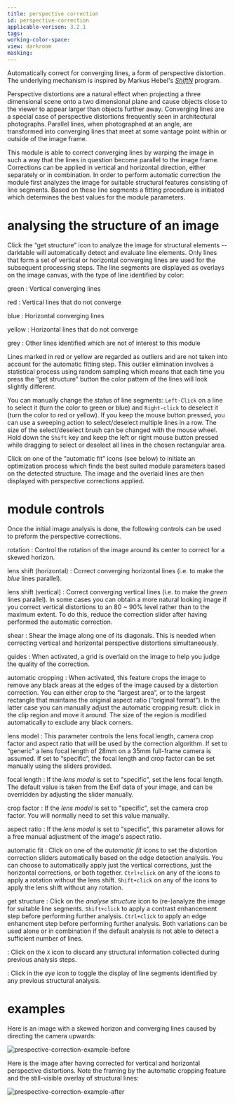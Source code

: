 ```yaml
---
title: perspective correction
id: perspective-correction
applicable-verison: 3.2.1
tags: 
working-color-space:  
view: darkroom
masking: 
---
```


Automatically correct for converging lines, a form of perspective distortion. The underlying mechanism is inspired by Markus Hebel's [_ShiftN_](http://www.shiftn.de/) program.

Perspective distortions are a natural effect when projecting a three dimensional scene onto a two dimensional plane and cause objects close to the viewer to appear larger than objects further away. Converging lines are a special case of perspective distortions frequently seen in architectural photographs. Parallel lines, when photographed at an angle, are transformed into converging lines that meet at some vantage point within or outside of the image frame.

This module is able to correct converging lines by warping the image in such a way that the lines in question become parallel to the image frame. Corrections can be applied in vertical and horizontal direction, either separately or in combination. In order to perform automatic correction the module first analyzes the image for suitable structural features consisting of line segments. Based on these line segments a fitting procedure is initiated which determines the best values for the module parameters.

# analysing the structure of an image

Click the “get structure” icon to analyze the image for structural elements -- darktable will automatically detect and evaluate line elements. Only lines that form a set of vertical or horizontal converging lines are used for the subsequent processing steps. The line segments are displayed as overlays on the image canvas, with the type of line identified by color:

green
: Vertical converging lines

red
: Vertical lines that do not converge

blue
: Horizontal converging lines

yellow
: Horizontal lines that do not converge

grey
: Other lines identified which are not of interest to this module

Lines marked in red or yellow are regarded as outliers and are not taken into account for the automatic fitting step. This outlier elimination involves a statistical process using random sampling which means that each time you press the “get structure” button the color pattern of the lines will look slightly different. 

You can manually change the status of line segments: `Left-Click` on a line to select it (turn the color to green or blue) and `Right-click` to deselect it (turn the color to red or yellow). If you keep the mouse button pressed, you can use a sweeping action to select/deselect multiple lines in a row. The size of the select/deselect brush can be changed with the mouse wheel. Hold down the `Shift` key and keep the left or right mouse button pressed while dragging to select or deselect all lines in the chosen rectangular area.

Click on one of the “automatic fit” icons (see below) to initiate an optimization process which finds the best suited module parameters based on the detected structure. The image and the overlaid lines are then displayed with perspective corrections applied.

# module controls

Once the initial image analysis is done, the following controls can be used to preform the perspective corrections.

rotation
: Control the rotation of the image around its center to correct for a skewed horizon.

lens shift (horizontal)
: Correct converging horizontal lines (i.e. to make the _blue_ lines parallel).

lens shift (vertical)
: Correct converging vertical lines (i.e. to make the _green_ lines parallel). In some cases you can obtain a more natural looking image if you correct vertical distortions to an 80 ~ 90% level rather than to the maximum extent. To do this, reduce the correction slider after having performed the automatic correction.

shear
: Shear the image along one of its diagonals. This is needed when correcting vertical and horizontal perspective distortions simultaneously.

guides
: When activated, a grid is overlaid on the image to help you judge the quality of the correction.

automatic cropping
: When activated, this feature crops the image to remove any black areas at the edges of the image caused by a distortion correction. You can either crop to the “largest area”, or to the largest rectangle that maintains the original aspect ratio (“original format”). In the latter case you can manually adjust the automatic cropping result: click in the clip region and move it around. The size of the region is modified automatically to exclude any black corners.

lens model
: This parameter controls the lens focal length, camera crop factor and aspect ratio that will be used by the correction algorithm. If set to “generic” a lens focal length of 28mm on a 35mm full-frame camera is assumed. If set to “specific”, the focal length and crop factor can be set manually using the sliders provided.

focal length
: If the _lens model_ is set to "specific", set the lens focal length. The default value is taken from the Exif data of your image, and can be overridden by adjusting the slider manually.

crop factor
: If the _lens model_ is set to "specific", set the camera crop factor. You will normally need to set this value manually.

aspect ratio
: If the _lens model_ is set to "specific", this parameter allows for a free manual adjustment of the image's aspect ratio.

automatic fit
: Click on one of the _automatic fit_ icons to set the distortion correction sliders automatically based on the edge detection analysis. You can choose to automatically apply just the vertical corrections, just the horizontal corrections, or both together. `Ctrl+click` on any of the icons to apply a rotation without the lens shift. `Shift+click` on any of the icons to apply the lens shift without any rotation.

get structure
: Click on the _analyse structure_ icon to (re-)analyze the image for suitable line segments. `Shift+click` to apply a contrast enhancement step before performing further analysis. `Ctrl+click` to apply an edge enhancment step before performing further analysis. Both variations can be used alone or in combination if the default analysis is not able to detect a sufficient number of lines.

: Click on the `X` icon to discard any structural information collected during previous analysis steps.

: Click in the _eye_ icon to toggle the display of line segments identified by any previous structural analysis.

# examples

Here is an image with a skewed horizon and converging lines caused by directing the camera upwards:

![prespective-correction-example-before](./prespective-correction/perspective-correction-example-before.png)

Here is the image after having corrected for vertical and horizontal perspective distortions. Note the framing by the automatic cropping feature and the still-visible overlay of structural lines:

![prespective-correction-example-after](./prespective-correction/perspective-correction-example-after.png)



